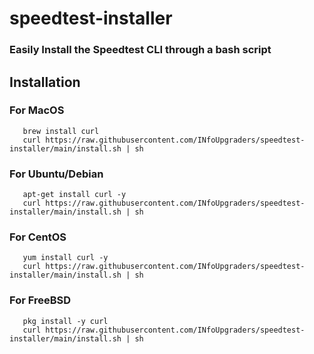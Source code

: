 # speedtest-installer
### Easily Install the Speedtest CLI through a bash script


## Installation

### For MacOS
```
   brew install curl
   curl https://raw.githubusercontent.com/INfoUpgraders/speedtest-installer/main/install.sh | sh
```
### For Ubuntu/Debian
```
   apt-get install curl -y
   curl https://raw.githubusercontent.com/INfoUpgraders/speedtest-installer/main/install.sh | sh
```
### For CentOS
```
   yum install curl -y
   curl https://raw.githubusercontent.com/INfoUpgraders/speedtest-installer/main/install.sh | sh
```
### For FreeBSD
```
   pkg install -y curl
   curl https://raw.githubusercontent.com/INfoUpgraders/speedtest-installer/main/install.sh | sh
```
